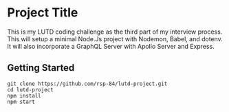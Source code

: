 # Project Title

This is my LUTD coding challenge as the third part of my interview process. This will setup a minimal Node.Js project with Nodemon, Babel, and dotenv. It will also incorporate a GraphQL Server with Apollo Server and Express.

## Getting Started

    git clone https://github.com/rsp-84/lutd-project.git
    cd lutd-project
    npm install
    npm start